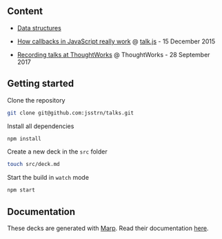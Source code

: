 ## Content

- [Data structures](talks/data-structures.html)

- [How callbacks in JavaScript really work][how-callbacks-work] @ [talk.js][talk.js] - 15 December 2015

- [Recording talks at ThoughtWorks][recording-talks-at-thoughtworks] @ ThoughtWorks - 28 September 2017

## Getting started

Clone the repository

```sh
git clone git@github.com:jsstrn/talks.git
```

Install all dependencies

```sh
npm install
```

Create a new deck in the `src` folder

```sh
touch src/deck.md
```

Start the build in `watch` mode

```sh
npm start
```

## Documentation

These decks are generated with [Marp](https://marp.app/). Read their documentation [here](https://marpit.marp.app/).

<!-- reference links -->

[how-callbacks-work]: https://speakerdeck.com/jsstrn/how-callbacks-in-javascript-really-work
[recording-talks-at-thoughtworks]: https://jsstrn.github.io/talks/recording-talks-at-thoughtworks
[talk.js]: http://www.meetup.com/Singapore-JS/
